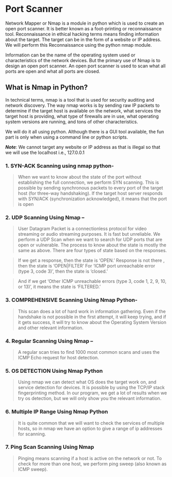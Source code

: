 # Port Scanner
Network Mapper or Nmap is a module in python which is used to create an open port scanner. It is better known as a foot-printing or reconnaissance tool. Reconnaissance in ethical hacking terms means finding information about the target. The target can be in the form of a website or IP address. We will perform this Reconnaissance using the python nmap module. 

Information can be the name of the operating system used or characteristics of the network devices. But the primary use of Nmap is to design an open port scanner. An open port scanner is used to scan what all ports are open and what all ports are closed.  

## What is Nmap in Python? 

In technical terms, nmap is a tool that is used for security auditing and network discovery. The way nmap works is by sending raw IP packets to determine if the target host is available on the network, what services the target host is providing, what type of firewalls are in use, what operating system versions are running, and tons of other characteristics. 

We will do it all using python. Although there is a GUI tool available, the fun part is only when using a command line or python scripts. 

***Note***: We cannot target any website or IP address as that is illegal so that we will use the localhost i.e., 127.0.0.1 

### 1. SYN-ACK Scanning using nmap python-

> When we want to know about the state of the port without establishing the full connection, we perform SYN scanning. This is possible by sending synchronous packets to every port of the target host (for three-way handshaking). If the target host server responds with SYN/ACK (synchronization acknowledged), it means that the port is open 
### 2. UDP Scanning Using Nmap –

> User Datagram Packet is a connectionless protocol for video streaming or audio streaming purposes. It is fast but unreliable. We perform a UDP Scan when we want to search for UDP ports that are open or vulnerable. The process to know about the state is mostly the same as above. There are four types of state based on the responses.

> If we get a response, then the state is ‘OPEN.’ 
Response is not there , then the state is ‘OPEN|FILTER’ 
For ‘ICMP port unreachable error (type 3, code 3)’, then the state is ‘closed.’ 

>And if we get ‘Other ICMP unreachable errors (type 3, code 1, 2, 9, 10, or 13)’, it means the state is ‘FILTERED.’ 
### 3. COMPREHENSIVE Scanning Using Nmap Python-

> This scan does a lot of hard work in information gathering. Even if the handshake is not possible in the first attempt, it will keep trying, and if it gets success, it will try to know about the Operating System Version and other relevant information.  
### 4. Regular Scanning Using Nmap –

> A regular scan tries to find 1000 most common scans and uses the ICMP Echo request for host detection.  
### 5. OS DETECTION Using Nmap Python

> Using nmap we can detect what OS does the target work on, and service detection for devices. It is possible by using the TCP/IP stack fingerprinting method. In our program, we get a lot of results when we try os detection, but we will only show you the relevant information.
### 6. Multiple IP Range Using Nmap Python

> It is quite common that we will want to check the services of multiple hosts, so in nmap we have an option to give a range of ip addresses for scanning.
### 7. Ping Scan Scanning Using Nmap

> Pinging means scanning if a host is active on the network or not. To check for more than one host, we perform ping sweep (also known as ICMP sweep).

